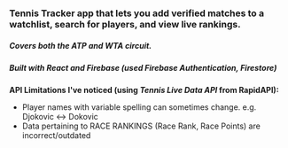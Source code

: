 ### Tennis Tracker app that lets you add verified matches to a watchlist, search for players, and view live rankings. 

##### Covers both the ATP and WTA circuit.

##### Built with React and Firebase (used Firebase Authentication, Firestore)

**API Limitations I've noticed (using _Tennis Live Data API_ from RapidAPI):**  
- Player names with variable spelling can sometimes change. e.g. Djokovic <-> Dokovic
- Data pertaining to RACE RANKINGS (Race Rank, Race Points) are incorrect/outdated
